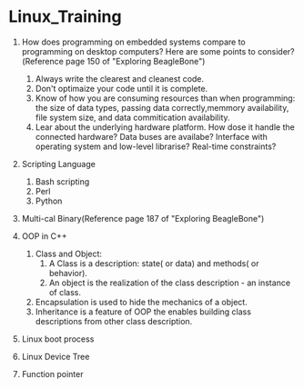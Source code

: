 # Linux_Training
1. How does programming on embedded systems compare to programming
on desktop computers? Here are some points to consider?(Reference  page 150 of "Exploring BeagleBone")

    1. Always write the clearest and cleanest code.
    2. Don't optimaize your code until it is complete.
    3. Know of how you are consuming resources than when programming: the size of data types, passing data correctly,memmory availability, file system size, and data commitication availability.
    4. Lear about the underlying hardware platform. How dose it handle the connected hardware? Data buses are availabe? Interface with operating system and low-level librarise? Real-time constraints?

2. Scripting Language
   1. Bash scripting
   2. Perl
   3. Python

3.  Multi-cal Binary(Reference page 187 of "Exploring BeagleBone")
4.  OOP in C++
    1.  Class and Object: 
        1.  A Class is a description: state( or data) and methods( or behavior).
        2.  An object is the realization of the class description - an instance of class.
    2.  Encapsulation is used to hide the mechanics of a object.
    3.  Inheritance  is a feature of OOP the enables building class descriptions from other class description.
5.  Linux boot process
6.  Linux Device Tree
7.  Function pointer